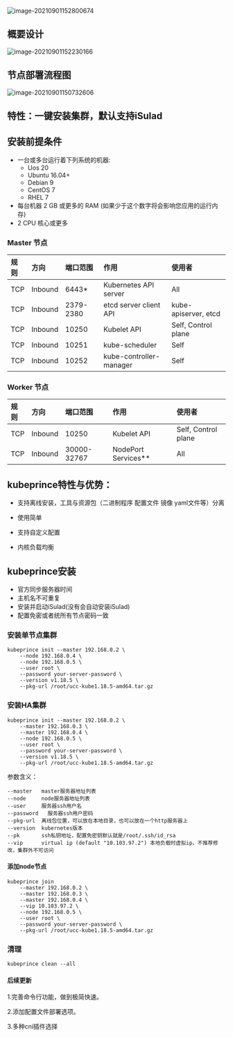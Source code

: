 ![image-20210901152800674](https://cdn.jsdelivr.net/gh/hellocloudnative/PicGoimages@main/202109/image-20210901152800674.png)

## 概要设计
![image-20210901152230166](https://cdn.jsdelivr.net/gh/hellocloudnative/PicGoimages@main/202109/image-20210901152230166.png)

## 节点部署流程图
![image-20210901150732606](https://cdn.jsdelivr.net/gh/hellocloudnative/PicGoimages@main/202109/image-20210901150732606.png)

## 特性：一键安装集群，默认支持iSulad

## 安装前提条件

- 一台或多台运行着下列系统的机器:
  - Uos 20
  - Ubuntu 16.04+
  - Debian 9
  - CentOS 7
  - RHEL 7
- 每台机器 2 GB 或更多的 RAM (如果少于这个数字将会影响您应用的运行内存)
- 2 CPU 核心或更多


### Master 节点

| 规则 | 方向    | 端口范围  | 作用                    | 使用者               |
| :--- | :------ | :-------- | :---------------------- | :------------------- |
| TCP  | Inbound | 6443*     | Kubernetes API server   | All                  |
| TCP  | Inbound | 2379-2380 | etcd server client API  | kube-apiserver, etcd |
| TCP  | Inbound | 10250     | Kubelet API             | Self, Control plane  |
| TCP  | Inbound | 10251     | kube-scheduler          | Self                 |
| TCP  | Inbound | 10252     | kube-controller-manager | Self                 |

### Worker 节点

| 规则 | 方向    | 端口范围    | 作用                | 使用者              |
| :--- | :------ | :---------- | :------------------ | :------------------ |
| TCP  | Inbound | 10250       | Kubelet API         | Self, Control plane |
| TCP  | Inbound | 30000-32767 | NodePort Services** | All                 |

## kubeprince特性与优势：

- 支持离线安装，工具与资源包（二进制程序 配置文件 镜像 yaml文件等）分离

- 使用简单

- 支持自定义配置

- 内核负载均衡




## kubeprince安装

- 官方同步服务器时间
- 主机名不可重复
- 安装并启动iSulad(没有会自动安装iSulad)
- 配置免密或者统所有节点密码一致



### 安装单节点集群

```
kubeprince init --master 192.168.0.2 \
    --node 192.168.0.4 \
    --node 192.168.0.5 \
    --user root \
    --password your-server-password \
    --version v1.18.5 \
    --pkg-url /root/ucc-kube1.18.5-amd64.tar.gz
```



### 安装HA集群

```shell
kubeprince init --master 192.168.0.2 \
    --master 192.168.0.3 \
    --master 192.168.0.4 \
    --node 192.168.0.5 \
    --user root \
    --password your-server-password \
    --version v1.18.5 \
    --pkg-url /root/ucc-kube1.18.5-amd64.tar.gz

```
参数含义：

```
--master   master服务器地址列表
--node     node服务器地址列表
--user     服务器ssh用户名
--password   服务器ssh用户密码
--pkg-url  离线包位置，可以放在本地目录，也可以放在一个http服务器上
--version  kubernetes版本
--pk       ssh私钥地址，配置免密钥默认就是/root/.ssh/id_rsa
--vip      virtual ip (default "10.103.97.2") 本地负载时虚拟ip，不推荐修改，集群外不可访问
```

#### 添加node节点

```shell
kubeprince join
    --master 192.168.0.2 \
    --master 192.168.0.3 \
    --master 192.168.0.4 \
    --vip 10.103.97.2 \
    --node 192.168.0.5 \
    --user root \
    --password your-server-password \
    --pkg-url /root/ucc-kube1.18.5-amd64.tar.gz
```

### 清理

```shell
kubeprince clean --all
```


#### 后续更新

1.完善命令行功能，做到极简快速。

2.添加配置文件部署选项。

3.多种cni插件选择


